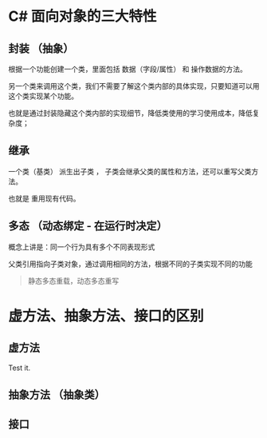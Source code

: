 # C# 面向对象的三大特性

## 封装 （抽象）

根据一个功能创建一个类，里面包括 数据（字段/属性） 和 操作数据的方法。

另一个类来调用这个类，我们不需要了解这个类内部的具体实现，只要知道可以用这个类实现某个功能。

也就是通过封装隐藏这个类内部的实现细节，降低类使用的学习使用成本，降低复杂度；

## 继承

一个类（基类） 派生出子类 ， 子类会继承父类的属性和方法，还可以重写父类方法。

也就是 重用现有代码。

## 多态 （动态绑定 - 在运行时决定）

概念上讲是：同一个行为具有多个不同表现形式

父类引用指向子类对象，通过调用相同的方法，根据不同的子类实现不同的功能

> 静态多态重载，动态多态重写

# 虚方法、抽象方法、接口的区别

## 虚方法

Test it.





## 抽象方法 （抽象类）







## 接口















































